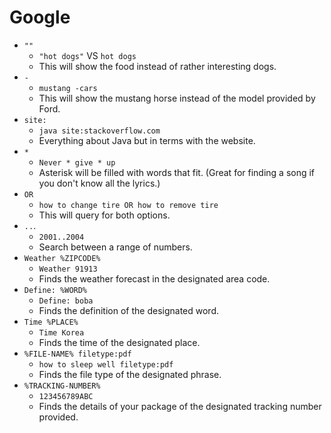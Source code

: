 # Google

- `""`
  - `"hot dogs"` VS `hot dogs`
  - This will show the food instead of rather interesting dogs.
- `-`
  - `mustang -cars`
  - This will show the mustang horse instead of the model provided by Ford.
- `site:`
  - `java site:stackoverflow.com`
  - Everything about Java but in terms with the website.
- `*`
  - `Never * give * up`
  - Asterisk will be filled with words that fit. (Great for finding a song if you don't know all the lyrics.)
- `OR`
  - `how to change tire OR how to remove tire`
  - This will query for both options.
- `..`.
  - `2001..2004`
  - Search between a range of numbers.
- `Weather %ZIPCODE%`
  - `Weather 91913`
  - Finds the weather forecast in the designated area code.
- `Define: %WORD%`
  - `Define: boba`
  - Finds the definition of the designated word.
- `Time %PLACE%`
  - `Time Korea`
  - Finds the time of the designated place.
- `%FILE-NAME% filetype:pdf`
  - `how to sleep well filetype:pdf`
  - Finds the file type of the designated phrase.
- `%TRACKING-NUMBER%`
  - `123456789ABC`
  - Finds the details of your package of the designated tracking number provided.

